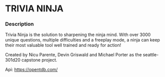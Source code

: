 # **TRIVIA NINJA**

### Description
Trivia Ninja is the solution to sharpening the ninja mind. With over 3000 unique questions, multiple difficulties and a freeplay mode, a ninja can keep their most valuable tool well trained and ready for action!

Created by Nicu Parente, Devin Griswald and Michael Porter as the seattle-301d20 capstone project.

Api: https://opentdb.com/
